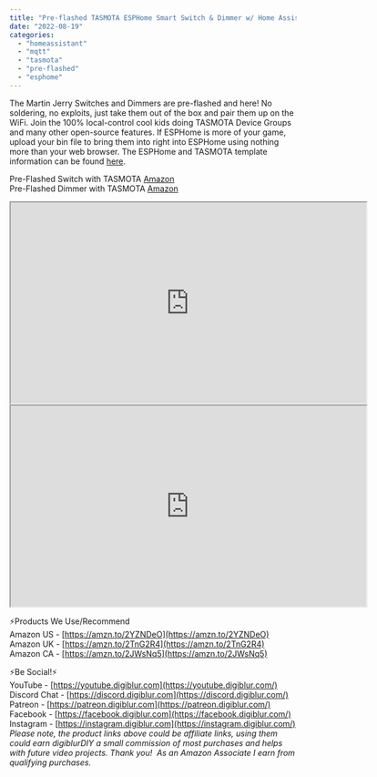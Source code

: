 ```yaml
---
title: "Pre-flashed TASMOTA ESPHome Smart Switch & Dimmer w/ Home Assistant"
date: "2022-08-19"
categories: 
  - "homeassistant"
  - "mqtt"
  - "tasmota"
  - "pre-flashed"
  - "esphome"
---
```


The Martin Jerry Switches and Dimmers are pre-flashed and here!  No soldering, no exploits, just take them out of the box and pair them up on the WiFi.  Join the 100% local-control cool kids doing TASMOTA Device Groups and many other open-source features. If ESPHome is more of your game, upload your bin file to bring them into right into ESPHome using nothing more than your web browser.  The ESPHome and TASMOTA template information can be found [here](https://digiblur.com/wiki/devices/switches/martin_jerry_mj-s01_single_pole).

Pre-Flashed Switch with TASMOTA [Amazon](https://amzn.to/3K4qpIx)  
Pre-Flashed Dimmer with TASMOTA [Amazon](https://amzn.to/3Kk2VQ5)  

<iframe allowfullscreen height="353" src="https://www.youtube.com/embed/H7GlOoJrOjU" width="625" youtube-src-=""></iframe>  
  
<iframe allowfullscreen height="353" src="https://www.youtube.com/embed/uU7oy-Kz7T8" width="625" youtube-src-=""></iframe>  

<!--truncate-->

⚡Products We Use/Recommend  
Amazon US - [https://amzn.to/2YZNDeO](https://amzn.to/2YZNDeO)  
Amazon UK - [https://amzn.to/2TnG2R4](https://amzn.to/2TnG2R4)  
Amazon CA - [https://amzn.to/2JWsNq5](https://amzn.to/2JWsNq5)  

⚡Be Social!⚡  
YouTube - [https://youtube.digiblur.com](https://youtube.digiblur.com/)  
Discord Chat - [https://discord.digiblur.com](https://discord.digiblur.com/)  
Patreon - [https://patreon.digiblur.com](https://patreon.digiblur.com/)  
Facebook - [https://facebook.digiblur.com](https://facebook.digiblur.com/)  
Instagram - [https://instagram.digiblur.com](https://instagram.digiblur.com/)  
_Please note, the product links above could be affiliate links, using them could earn digiblurDIY a small commission of most purchases and helps with future video projects. Thank you!  As an Amazon Associate I earn from qualifying purchases._
